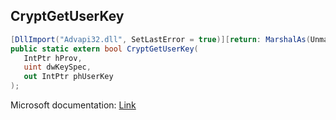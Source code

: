 ## CryptGetUserKey

```csharp
[DllImport("Advapi32.dll", SetLastError = true)][return: MarshalAs(UnmanagedType.Bool)]
public static extern bool CryptGetUserKey(
   IntPtr hProv,
   uint dwKeySpec,
   out IntPtr phUserKey
);
```

Microsoft documentation: [Link](https://docs.microsoft.com/en-us/windows/win32/api/wincrypt/nf-wincrypt-cryptgetuserkey)
